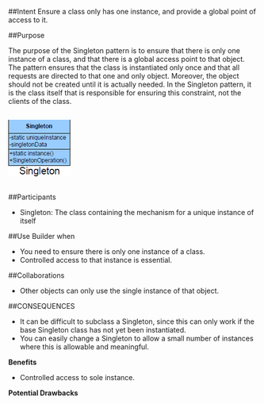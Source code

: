 ##Intent
Ensure a class only has one instance, and provide a global point of access to it.

##Purpose

The purpose of the Singleton pattern is to ensure that there is only one instance of a class, and that there is a global access point to that object. The pattern ensures that the class is instantiated only once and that all requests are directed to that one and only object. Moreover, the object should not be created until it is actually needed. In the Singleton pattern, it is the class itself that is responsible for ensuring this constraint, not the clients of the class.

##
![alt text](./Images/Singleton-1.md.png "Singleton")
##

##Participants

+	Singleton: The class containing the mechanism for a unique instance of itself

##Use Builder when

+	You need to ensure there is only one instance of a class.
+	Controlled access to that instance is essential.

##Collaborations
+	Other objects can only use the single instance of that object.
 
##CONSEQUENCES

+	It can be difficult to subclass a Singleton, since this can only work if the base Singleton class has not yet been instantiated.
+	 You can easily change a Singleton to allow a small number of instances where this is allowable and meaningful.

**Benefits**
+	Controlled access to sole instance.

**Potential Drawbacks**


